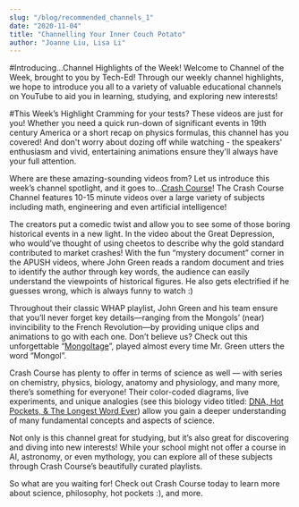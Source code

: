 ```yaml
---
slug: "/blog/recommended_channels_1"
date: "2020-11-04"
title: "Channelling Your Inner Couch Potato"
author: "Joanne Liu, Lisa Li"
---
```


#Introducing...Channel Highlights of the Week!
Welcome to Channel of the Week, brought to you by Tech-Ed! Through our weekly channel highlights, we hope to introduce you all to a variety of valuable educational channels on YouTube to aid you in learning, studying, and exploring new interests!

#This Week’s Highlight
Cramming for your tests? These videos are just for you! Whether you need a quick run-down of significant events in 19th century America or a short recap on physics formulas, this channel has you covered! And don't worry about dozing off while watching - the speakers' enthusiasm and vivid, entertaining animations ensure they'll always have your full attention.

Where are these amazing-sounding videos from? Let us introduce this week’s channel spotlight, and it goes to...[Crash Course](https://www.youtube.com/user/crashcourse)! The Crash Course Channel features 10-15 minute videos over a large variety of subjects including math, engineering and even artificial intelligence! 

The creators put a comedic twist and allow you to see some of those boring historical events in a new light. In the video about the Great Depression, who would’ve thought of using cheetos to describe why the gold standard contributed to market crashes! With the fun “mystery document” corner in the APUSH videos, where John Green reads a random document and tries to identify the author through key words, the audience can easily understand the viewpoints of historical figures. He also gets electrified if he guesses wrong, which is always funny to watch :)

Throughout their classic WHAP playlist, John Green and his team ensure that you’ll never forget key details—ranging from the Mongols’ (near) invincibility to the French Revolution—by providing unique clips and animations to go with each one. Don’t believe us? Check out this unforgettable “[Mongoltage](https://youtu.be/szxPar0BcMo?t=5)”, played almost every time Mr. Green utters the word “Mongol”. 

Crash Course has plenty to offer in terms of science as well — with series on chemistry, physics, biology, anatomy and physiology, and many more, there’s something for everyone! Their color-coded diagrams, live experiments, and unique analogies (see this biology video titled: [DNA, Hot Pockets, & The Longest Word Ever](https://www.youtube.com/watch?v=itsb2SqR-R0)) allow you gain a deeper understanding of many fundamental concepts and aspects of science.

Not only is this channel great for studying, but it’s also great for discovering and diving into new interests! While your school might not offer a course in AI, astronomy, or even mythology, you can explore all of these subjects through Crash Course’s beautifully curated playlists. 

So what are you waiting for! Check out Crash Course today to learn more about science, philosophy, hot pockets :), and more. 
